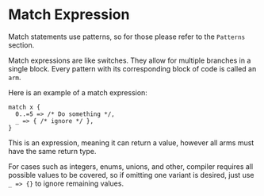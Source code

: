 # Match Expression
Match statements use patterns, so for those please refer to the `Patterns` section.

Match expressions are like switches. They allow for multiple branches in a single block.
Every pattern with its corresponding block of code is called an `arm`.

Here is an example of a match expression:
```
match x {
  0..=5 => /* Do something */,
  _ => { /* ignore */ },
}
```
This is an expression, meaning it can return a value, however all arms must have the same return type.

For cases such as integers, enums, unions, and other, compiler requires all possible values to be covered,
so if omitting one variant is desired, just use `_ => {}` to ignore remaining values.
